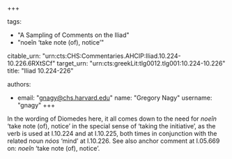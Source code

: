+++

tags:
- "A Sampling of Comments on the Iliad"
- "noeîn ‘take note (of), notice’"

citable_urn: "urn:cts:CHS:Commentaries.AHCIP:Iliad.10.224-10.226.6RXtSCf"
target_urn: "urn:cts:greekLit:tlg0012.tlg001:10.224-10.226"
title: "Iliad 10.224-226"

authors:
- email: "gnagy@chs.harvard.edu"
  name: "Gregory Nagy"
  username: "gnagy"
+++

<p>In the wording of Diomedes here, it all comes down to the need for <em>noeîn</em> ‘take note (of), notice’ in the special sense of ‘taking the initiative’, as the verb is used at I.10.224 and at I.10.225, both times in conjunction with the related noun <em>nóos</em> ‘mind’ at I.10.226. See also anchor comment at I.05.669 on: <em>noeîn</em> ‘take note (of), notice’.  </p>